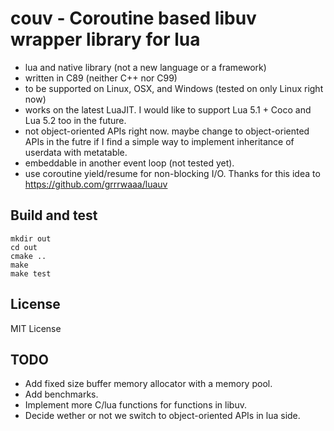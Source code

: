 # couv - Coroutine based libuv wrapper library for lua

* lua and native library (not a new language or a framework)
* written in C89 (neither C++ nor C99)
* to be supported on Linux, OSX, and Windows (tested on only Linux right now)
* works on the latest LuaJIT. I would like to support Lua 5.1 + Coco and Lua 5.2 too in the future.
* not object-oriented APIs right now. maybe change to object-oriented APIs in the futre if I find a simple way to implement inheritance of userdata with metatable.
* embeddable in another event loop (not tested yet).
* use coroutine yield/resume for non-blocking I/O.
  Thanks for this idea to https://github.com/grrrwaaa/luauv

## Build and test

```
mkdir out
cd out
cmake ..
make
make test
```

## License
MIT License

## TODO
* Add fixed size buffer memory allocator with a memory pool.
* Add benchmarks.
* Implement more C/lua functions for functions in libuv.
* Decide wether or not we switch to object-oriented APIs in lua side.
